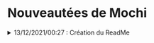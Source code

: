 # Nouveautées de Mochi
<details>
    <summary>13/12/2021/00:27 : Création du ReadMe</summary>
    <p>
      Le ReadMe doit pouvoir accueillir toute les futures updates de Mochi <br />
      Il à été créé pour être lié au site des <a href="https://voidsplit.github.io/Les-Devs-du-Dimanche/">Devs du Dimanche</a> dans la section "Nouveautées de Mochi", cette update est donc la première à être dans le ReadMe.
    </p>
</details>
